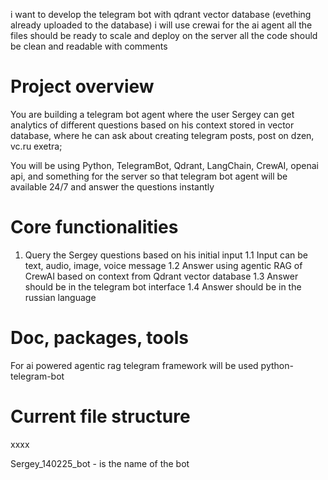 i want to develop the telegram bot with qdrant vector database (evething already uploaded to the database)
i will use crewai for the ai agent 
all the files should be ready to scale and deploy on the server
all the code should be clean and readable with comments 

# Project overview
You are building a telegram bot agent where the user Sergey can get analytics of different questions based on his context stored in vector database, where he can ask about creating telegram posts, post on dzen, vc.ru exetra;

You will be using Python, TelegramBot, Qdrant, LangChain, CrewAI, openai api, and something for the server so that telegram bot agent will be available 24/7 and answer the questions instantly

# Core functionalities
1. Query the Sergey questions based on his initial input
    1.1 Input can be text, audio, image, voice message
    1.2 Answer using agentic RAG of CrewAI based on context from Qdrant vector database
    1.3 Answer should be in the telegram bot interface
    1.4 Answer should be in the russian language

# Doc, packages, tools
For ai powered agentic rag telegram framework will be used python-telegram-bot 

# Current file structure
xxxx


Sergey_140225_bot - is the name of the bot